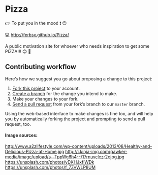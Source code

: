 # Pizza
:point_right: To put you in the mood :exclamation: :wink:

:computer: http://ferbsx.github.io/Pizza/

A public motivation site for whoever who needs inspiration to get some PIZZA!!!
:heart_eyes: :pizza:

## Contributing workflow

Here’s how we suggest you go about proposing a change to this project:

1. [Fork this project][fork] to your account.
2. [Create a branch][branch] for the change you intend to make.
3. Make your changes to your fork.
4. [Send a pull request][pr] from your fork’s branch to our `master` branch.

Using the web-based interface to make changes is fine too, and will help you
by automatically forking the project and prompting to send a pull request, too.

[fork]: https://help.github.com/articles/fork-a-repo/
[branch]: https://help.github.com/articles/creating-and-deleting-branches-within-your-repository
[pr]: https://help.github.com/articles/using-pull-requests/


#### Image sources:
http://www.a2zlifestyle.com/wp-content/uploads/2013/08/Healthy-and-Delicious-Pizza-at-Home.jpg
http://i.kinja-img.com/gawker-media/image/upload/s--TppWg6h4--/17rnuvclczr2ojpg.jpg
https://unsplash.com/photos/yDKHJxfiWDk
https://unsplash.com/photos/f_7ZvWLP8UM

